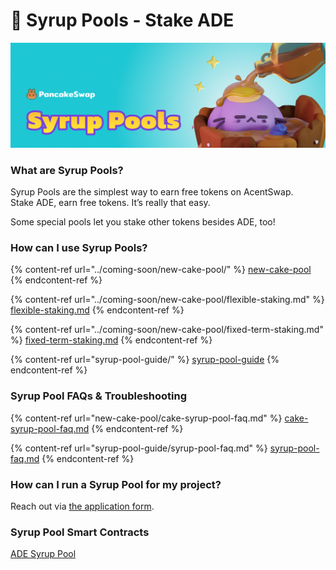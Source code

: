 # 🍯 Syrup Pools - Stake ADE

![](../../.gitbook/assets/syrup-poos-header.png)

### **What are Syrup Pools?**

Syrup Pools are the simplest way to earn free tokens on AcentSwap.\
Stake ADE, earn free tokens. It’s really that easy.

Some special pools let you stake other tokens besides ADE, too!

### **How can I use Syrup Pools?**

{% content-ref url="../coming-soon/new-cake-pool/" %}
[new-cake-pool](../coming-soon/new-cake-pool/)
{% endcontent-ref %}

{% content-ref url="../coming-soon/new-cake-pool/flexible-staking.md" %}
[flexible-staking.md](../coming-soon/new-cake-pool/flexible-staking.md)
{% endcontent-ref %}

{% content-ref url="../coming-soon/new-cake-pool/fixed-term-staking.md" %}
[fixed-term-staking.md](../coming-soon/new-cake-pool/fixed-term-staking.md)
{% endcontent-ref %}

{% content-ref url="syrup-pool-guide/" %}
[syrup-pool-guide](syrup-pool-guide/)
{% endcontent-ref %}

### Syrup Pool FAQs & Troubleshooting

{% content-ref url="new-cake-pool/cake-syrup-pool-faq.md" %}
[cake-syrup-pool-faq.md](new-cake-pool/cake-syrup-pool-faq.md)
{% endcontent-ref %}

{% content-ref url="syrup-pool-guide/syrup-pool-faq.md" %}
[syrup-pool-faq.md](syrup-pool-guide/syrup-pool-faq.md)
{% endcontent-ref %}

### **How can I run a Syrup Pool for my project?**

Reach out via [the application form](https://docs.pancakeswap.finance/contact-us/business-partnerships).

### Syrup Pool Smart Contracts <a href="#docs-internal-guid-c4c16237-7fff-3c33-3a56-18ccd8853f86" id="docs-internal-guid-c4c16237-7fff-3c33-3a56-18ccd8853f86"></a>

[ADE Syrup Pool](../../code/smart-contracts/fixed-term-staking-cake-pool.md)

### &#x20;<a href="#docs-internal-guid-c4c16237-7fff-3c33-3a56-18ccd8853f86" id="docs-internal-guid-c4c16237-7fff-3c33-3a56-18ccd8853f86"></a>



